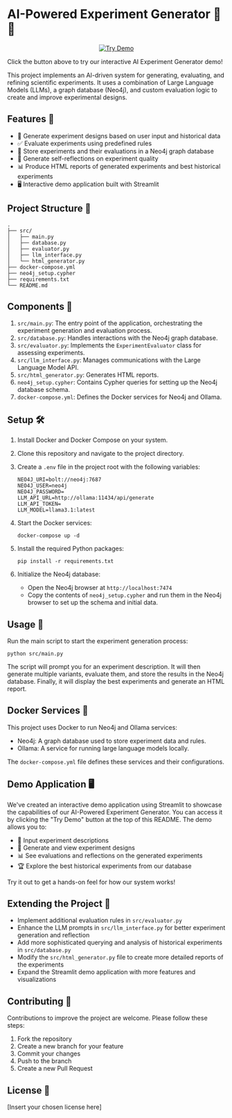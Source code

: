# AI-Powered Experiment Generator 🧪🤖

<p align="center">
  <a href="https://your-streamlit-demo-url.com" target="_blank">
    <img src="https://img.shields.io/badge/Try%20Demo-🧬%20🔬%20🧫-blue?style=for-the-badge" alt="Try Demo" >
  </a>
</p>

Click the button above to try our interactive AI Experiment Generator demo!

This project implements an AI-driven system for generating, evaluating, and refining scientific experiments. It uses a combination of Large Language Models (LLMs), a graph database (Neo4j), and custom evaluation logic to create and improve experimental designs.

## Features 🌟

- 🧠 Generate experiment designs based on user input and historical data
- ✅ Evaluate experiments using predefined rules
- 💾 Store experiments and their evaluations in a Neo4j graph database
- 🤔 Generate self-reflections on experiment quality
- 📊 Produce HTML reports of generated experiments and best historical experiments
- 🖥️ Interactive demo application built with Streamlit

## Project Structure 📁

```
.
├── src/
│   ├── main.py
│   ├── database.py
│   ├── evaluator.py
│   ├── llm_interface.py
│   └── html_generator.py
├── docker-compose.yml
├── neo4j_setup.cypher
├── requirements.txt
└── README.md
```

## Components 🧩

1. `src/main.py`: The entry point of the application, orchestrating the experiment generation and evaluation process.
2. `src/database.py`: Handles interactions with the Neo4j graph database.
3. `src/evaluator.py`: Implements the `ExperimentEvaluator` class for assessing experiments.
4. `src/llm_interface.py`: Manages communications with the Large Language Model API.
5. `src/html_generator.py`: Generates HTML reports.
6. `neo4j_setup.cypher`: Contains Cypher queries for setting up the Neo4j database schema.
7. `docker-compose.yml`: Defines the Docker services for Neo4j and Ollama.

## Setup 🛠️

1. Install Docker and Docker Compose on your system.

2. Clone this repository and navigate to the project directory.

3. Create a `.env` file in the project root with the following variables:
   ```
   NEO4J_URI=bolt://neo4j:7687
   NEO4J_USER=neo4j
   NEO4J_PASSWORD=
   LLM_API_URL=http://ollama:11434/api/generate
   LLM_API_TOKEN=
   LLM_MODEL=llama3.1:latest
   ```

4. Start the Docker services:
   ```
   docker-compose up -d
   ```

5. Install the required Python packages:
   ```
   pip install -r requirements.txt
   ```

6. Initialize the Neo4j database:
   - Open the Neo4j browser at `http://localhost:7474`
   - Copy the contents of `neo4j_setup.cypher` and run them in the Neo4j browser to set up the schema and initial data.

## Usage 🚀

Run the main script to start the experiment generation process:

```
python src/main.py
```

The script will prompt you for an experiment description. It will then generate multiple variants, evaluate them, and store the results in the Neo4j database. Finally, it will display the best experiments and generate an HTML report.

## Docker Services 🐳

This project uses Docker to run Neo4j and Ollama services:

- Neo4j: A graph database used to store experiment data and rules.
- Ollama: A service for running large language models locally.

The `docker-compose.yml` file defines these services and their configurations.

## Demo Application 🖥️

We've created an interactive demo application using Streamlit to showcase the capabilities of our AI-Powered Experiment Generator. You can access it by clicking the "Try Demo" button at the top of this README. The demo allows you to:

- 📝 Input experiment descriptions
- 🔬 Generate and view experiment designs
- 📊 See evaluations and reflections on the generated experiments
- 🏆 Explore the best historical experiments from our database

Try it out to get a hands-on feel for how our system works!

## Extending the Project 🔧

- Implement additional evaluation rules in `src/evaluator.py`
- Enhance the LLM prompts in `src/llm_interface.py` for better experiment generation and reflection
- Add more sophisticated querying and analysis of historical experiments in `src/database.py`
- Modify the `src/html_generator.py` file to create more detailed reports of the experiments
- Expand the Streamlit demo application with more features and visualizations

## Contributing 🤝

Contributions to improve the project are welcome. Please follow these steps:

1. Fork the repository
2. Create a new branch for your feature
3. Commit your changes
4. Push to the branch
5. Create a new Pull Request

## License 📄

[Insert your chosen license here]